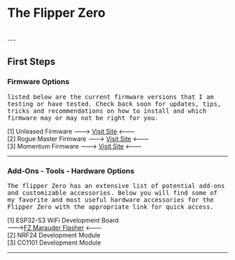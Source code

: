 # The Flipper Zero
</br>
---

## First Steps

### Firmware Options
<tt>listed below are the current firmware versions that I am testing or have tested. Check back soon for updates, tips, tricks and recommendations on how to install and which firmware may or may not be right for you.</tt></br>

[1] Unleased Firmware     ---> [Visit Site](https://flipperunleashed.com/) <--- </br>
[2] Rogue Master Firmware ---> [Visit Site](https://rogue-master.net/) <--- </br>
[3] Momentum Firmware     ---> [Visit Site](https://momentum-fw.dev/) <--- </br>

---

### Add-Ons - Tools - Hardware Options
<tt>The flipper Zero has an extensive list of potential add-ons and customizable accessories. Below you will find some of my favorite and most useful hardware accessories for the Flipper Zero with the appropriate link for quick access.</tt></br>

[1] ESP32-S3 WiFi Development Board</br>
  --->[FZ Marauder Flasher](https://github.com/UberGuidoZ/Flipper/tree/main/Wifi_DevBoard#marauder-install-information) <--- </br>
[2] NRF24 Development Module </br>
[3] CC1101 Development Module </br>

---


